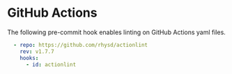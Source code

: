# GitHub Actions

The following pre-commit hook enables linting on GitHub Actions yaml files.

```yaml
  - repo: https://github.com/rhysd/actionlint
    rev: v1.7.7
    hooks:
      - id: actionlint
```
